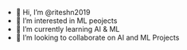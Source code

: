 - 👋 Hi, I’m @riteshn2019
- 👀 I’m interested in ML peojects
- 🌱 I’m currently learning AI & ML
- 💞️ I’m looking to collaborate on AI and ML Projects


<!---
riteshn2019/riteshn2019 is a ✨ special ✨ repository because its `README.md` (this file) appears on your GitHub profile.
You can click the Preview link to take a look at your changes.
--->
